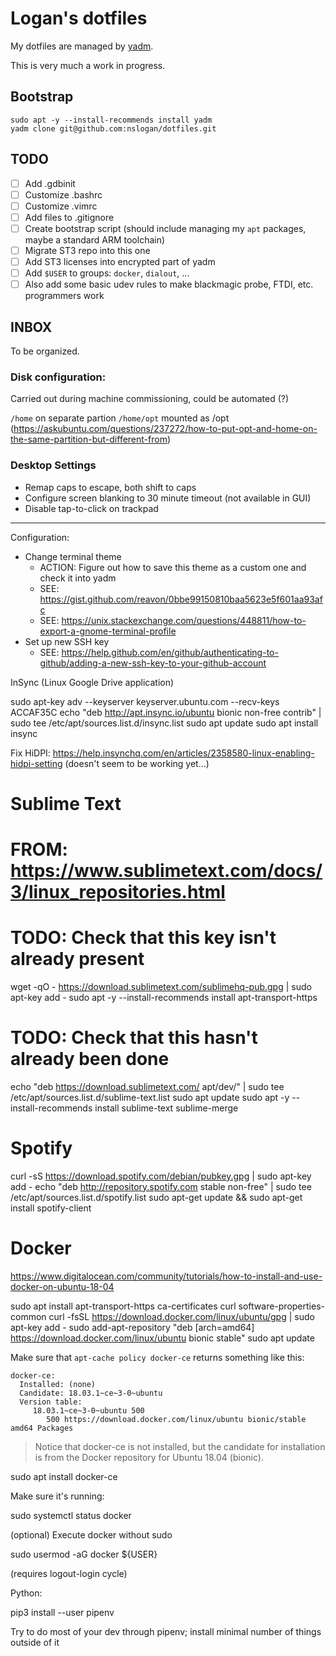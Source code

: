 # Logan's dotfiles

My dotfiles are managed by [yadm](https://yadm.io/).

This is very much a work in progress.

## Bootstrap

```
sudo apt -y --install-recommends install yadm
yadm clone git@github.com:nslogan/dotfiles.git
```

## TODO

- [ ] Add .gdbinit
- [ ] Customize .bashrc
- [ ] Customize .vimrc
- [ ] Add files to .gitignore
- [ ] Create bootstrap script (should include managing my `apt` packages, maybe a standard ARM toolchain)
- [ ] Migrate ST3 repo into this one
- [ ] Add ST3 licenses into encrypted part of yadm
- [ ] Add `$USER` to groups: `docker`, `dialout`, ...
- [ ] Also add some basic udev rules to make blackmagic probe, FTDI, etc. programmers work

## INBOX

To be organized.


### Disk configuration:

Carried out during machine commissioning, could be automated (?)

`/home` on separate partion
`/home/opt` mounted as /opt (https://askubuntu.com/questions/237272/how-to-put-opt-and-home-on-the-same-partition-but-different-from)

### Desktop Settings

- Remap caps to escape, both shift to caps
- Configure screen blanking to 30 minute timeout (not available in GUI)
- Disable tap-to-click on trackpad

-------------------------------------------------------------------------------


Configuration:
- Change terminal theme
	- ACTION: Figure out how to save this theme as a custom one and check it into yadm
	- SEE: https://gist.github.com/reavon/0bbe99150810baa5623e5f601aa93afc
	- SEE: https://unix.stackexchange.com/questions/448811/how-to-export-a-gnome-terminal-profile
- Set up new SSH key
	- SEE: https://help.github.com/en/github/authenticating-to-github/adding-a-new-ssh-key-to-your-github-account

InSync (Linux Google Drive application)

sudo apt-key adv --keyserver keyserver.ubuntu.com --recv-keys ACCAF35C
echo "deb http://apt.insync.io/ubuntu bionic non-free contrib" | sudo tee /etc/apt/sources.list.d/insync.list
sudo apt update
sudo apt install insync

Fix HiDPI: https://help.insynchq.com/en/articles/2358580-linux-enabling-hidpi-setting (doesn't seem to be working yet...)


# Sublime Text
# FROM: https://www.sublimetext.com/docs/3/linux_repositories.html

# TODO: Check that this key isn't already present
wget -qO - https://download.sublimetext.com/sublimehq-pub.gpg | sudo apt-key add -
sudo apt -y --install-recommends install apt-transport-https
# TODO: Check that this hasn't already been done
echo "deb https://download.sublimetext.com/ apt/dev/" | sudo tee /etc/apt/sources.list.d/sublime-text.list
sudo apt update
sudo apt -y --install-recommends install sublime-text sublime-merge

# Spotify

curl -sS https://download.spotify.com/debian/pubkey.gpg | sudo apt-key add - 
echo "deb http://repository.spotify.com stable non-free" | sudo tee /etc/apt/sources.list.d/spotify.list
sudo apt-get update && sudo apt-get install spotify-client

# Docker

https://www.digitalocean.com/community/tutorials/how-to-install-and-use-docker-on-ubuntu-18-04

sudo apt install apt-transport-https ca-certificates curl software-properties-common
curl -fsSL https://download.docker.com/linux/ubuntu/gpg | sudo apt-key add -
sudo add-apt-repository "deb [arch=amd64] https://download.docker.com/linux/ubuntu bionic stable"
sudo apt update

Make sure that `apt-cache policy docker-ce` returns something like this:

```
docker-ce:
  Installed: (none)
  Candidate: 18.03.1~ce~3-0~ubuntu
  Version table:
     18.03.1~ce~3-0~ubuntu 500
        500 https://download.docker.com/linux/ubuntu bionic/stable amd64 Packages
```

> Notice that docker-ce is not installed, but the candidate for installation is from the Docker repository for Ubuntu 18.04 (bionic).

sudo apt install docker-ce

Make sure it's running:

sudo systemctl status docker

(optional) Execute docker without sudo

sudo usermod -aG docker ${USER}

(requires logout-login cycle)


Python:

pip3 install --user pipenv

Try to do most of your dev through pipenv; install minimal number of things outside of it
